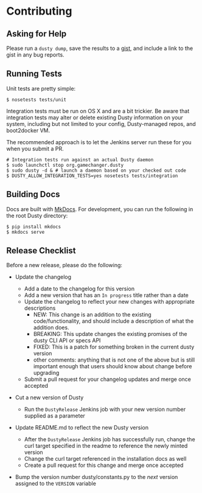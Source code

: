 # Contributing

## Asking for Help

Please run a `dusty dump`, save the results to a [gist](https://gist.github.com/),
and include a link to the gist in any bug reports.

## Running Tests

Unit tests are pretty simple:

```
$ nosetests tests/unit
```

Integration tests must be run on OS X and are a bit trickier. Be aware
that integration tests may alter or delete existing Dusty information
on your system, including but not limited to your config, Dusty-managed
repos, and boot2docker VM.

The recommended approach is to let the Jenkins server run these for you
when you submit a PR.

```
# Integration tests run against an actual Dusty daemon
$ sudo launchctl stop org.gamechanger.dusty
$ sudo dusty -d & # launch a daemon based on your checked out code
$ DUSTY_ALLOW_INTEGRATION_TESTS=yes nosetests tests/integration
```

## Building Docs

Docs are built with [MkDocs](http://www.mkdocs.org/). For development, you can
run the following in the root Dusty directory:
```
$ pip install mkdocs
$ mkdocs serve
```

## Release Checklist

Before a new release, please do the following:

* Update the changelog
  * Add a date to the changelog for this version
  * Add a new version that has an `In progress` title rather than a date
  * Update the changelog to reflect your new changes with appropriate descriptions
    * NEW: This change is an addition to the existing code/functionality, and should include a description of what the addition does.
    * BREAKING: This update changes the existing promises of the dusty CLI API or specs API
    * FIXED: This is a patch for something broken in the current dusty version
    * other comments: anything that is not one of the above but is still important enough that users should know about change before upgrading
  * Submit a pull request for your changelog updates and merge once accepted

* Cut a new version of Dusty
  * Run the `DustyRelease` Jenkins job with your new version number supplied as a parameter

* Update README.md to reflect the new Dusty version
  * After the `DustyRelease` Jenkins job has successfully run, change the curl target specified in the readme to reference the newly minted version
  * Change the curl target referenced in the installation docs as well
  * Create a pull request for this change and merge once accepted

* Bump the version number dusty/constants.py to the *next* version assigned to the `VERSION` variable

